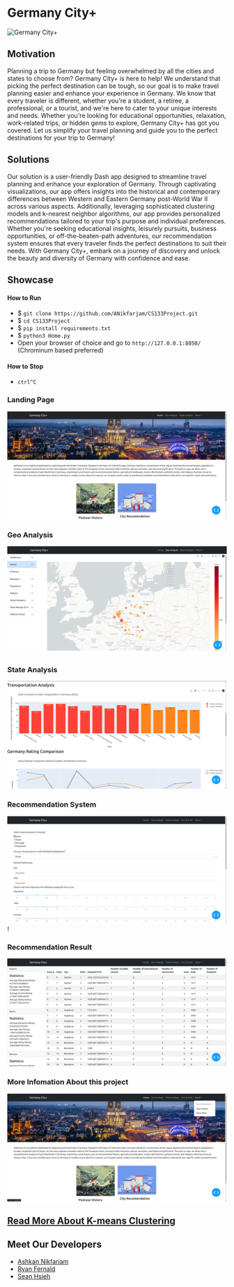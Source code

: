 # Germany City+

![Germany City+](https://cdn.dribbble.com/users/3955123/screenshots/7133287/image.gif)

## Motivation

Planning a trip to Germany but feeling overwhelmed by all the cities and states to choose from? Germany City+ is here to help! We understand that picking the perfect destination can be tough, so our goal is to make travel planning easier and enhance your experience in Germany. We know that every traveler is different, whether you're a student, a retiree, a professional, or a tourist, and we're here to cater to your unique interests and needs. Whether you're looking for educational opportunities, relaxation, work-related trips, or hidden gems to explore, Germany City+ has got you covered. Let us simplify your travel planning and guide you to the perfect destinations for your trip to Germany!

## Solutions

Our solution is a user-friendly Dash app designed to streamline travel planning and enhance your exploration of Germany. Through captivating visualizations, our app offers insights into the historical and contemporary differences between Western and Eastern Germany post-World War II across various aspects. Additionally, leveraging sophisticated clustering models and k-nearest neighbor algorithms, our app provides personalized recommendations tailored to your trip's purpose and individual preferences. Whether you're seeking educational insights, leisurely pursuits, business opportunities, or off-the-beaten-path adventures, our recommendation system ensures that every traveler finds the perfect destinations to suit their needs. With Germany City+, embark on a journey of discovery and unlock the beauty and diversity of Germany with confidence and ease.

## Showcase

#### How to Run

- $ `git clone https://github.com/ANikfarjam/CS133Project.git`
- $ `cd CS133Project`
- $ `pip install requirements.txt`
- $ `python3 Home.py`
- Open your browser of choice and go to `http://127.0.0.1:8050/` (Chrominum based preferred)

#### How to Stop

- `ctrl^C`

### Landing Page

![Landing Page](./assets//app_screenshot/image.png)

### Geo Analysis

![Geo Analysis](./assets//app_screenshot/image1.png)

### State Analysis

![State Analysis](./assets//app_screenshot/image2.png)

### Recommendation System

![alt text](./assets//app_screenshot/image3.png)!

### Recommendation Result

![alt text](./assets//app_screenshot/image4.png)

### More Infomation About this project

![alt text](./assets//app_screenshot/image5.png)

## [Read More About K-means Clustering](https://towardsdatascience.com/understanding-k-means-clustering-in-machine-learning-6a6e67336aa1)

## Meet Our Developers

- [Ashkan Nikfarjam](https://github.com/AshkanNikfarjam)
- [Ryan Fernald](https://github.com/ryanfernald)
- [Sean Hsieh](https://github.com/ShangchenHsieh)
